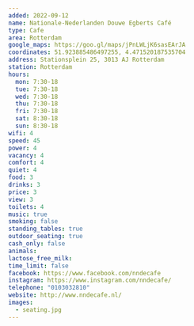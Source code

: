 ```yaml
---
added: 2022-09-12
name: Nationale-Nederlanden Douwe Egberts Café
type: Cafe
area: Rotterdam
google_maps: https://goo.gl/maps/jPnLWLjK6sasEArJA
coordinates: 51.923885486497255, 4.471520187535704
address: Stationsplein 25, 3013 AJ Rotterdam
station: Rotterdam
hours:
  mon: 7:30-18
  tue: 7:30-18
  wed: 7:30-18
  thu: 7:30-18
  fri: 7:30-18
  sat: 8:30-18
  sun: 8:30-18
wifi: 4
speed: 45
power: 4
vacancy: 4
comfort: 4
quiet: 4
food: 3
drinks: 3
price: 3
view: 3
toilets: 4
music: true
smoking: false
standing_tables: true
outdoor_seating: true
cash_only: false
animals: 
lactose_free_milk: 
time_limit: false
facebook: https://www.facebook.com/nndecafe
instagram: https://www.instagram.com/nndecafe/
telephone: "0103032810"
website: http://www.nndecafe.nl/
images:
  - seating.jpg
---
```


